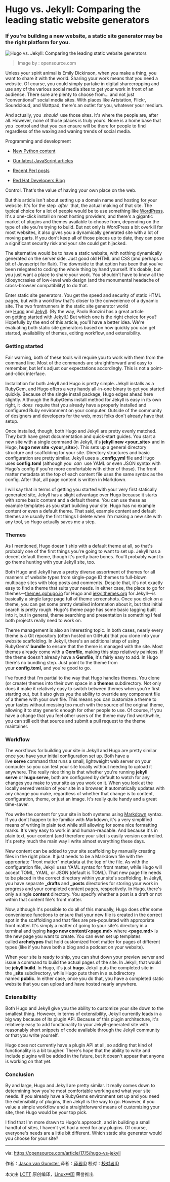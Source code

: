 Hugo vs. Jekyll: Comparing the leading static website generators
============================================================

### If you're building a new website, a static site generator may be the right platform for you.


![Hugo vs. Jekyll: Comparing the leading static website generators ](https://opensource.com/sites/default/files/styles/image-full-size/public/images/life/rh_003784_02_os.comcareers_os_rh2x.png?itok=4wXjYMBw "Hugo vs. Jekyll: Comparing the leading static website generators ")
>Image by : opensource.com

Unless your spirit animal is Emily Dickinson, when you make a thing, you want to share it with the world. Sharing your work means that you need a website. Of course, you could simply partake in digital sharecropping and use any of the various social media sites to get your work in front of an audience. There sure are plenty to choose from... and not just "conventional" social media sites. With places like Artstation, Flickr, Soundcloud, and Wattpad, there's an outlet for you, whatever your medium.

And actually, you  _should_  use those sites. It's where the people are, after all. However, none of those places is truly yours. None is a home base that  _you_  control and that you can ensure will be there for people to find regardless of the waxing and waning trends of social media.

Programming and development

*   [New Python content][1]

*   [Our latest JavaScript articles][2]

*   [Recent Perl posts][3]

*   [Red Hat Developers Blog][4]

Control. That's the value of having your own place on the web.

But this article isn't about setting up a domain name and hosting for your website. It's for the step  _after_  that, the actual making of that site. The typical choice for a lot of people would be to use something like [WordPress][6]. It's a one-click install on most hosting providers, and there's a gigantic market of plugins and themes available to choose from, depending on the type of site you're trying to build. But not only is WordPress a bit overkill for most websites, it also gives you a dynamically generated site with a lot of moving parts. If you don't keep all of those pieces up to date, they can pose a significant security risk and your site could get hijacked.

The alternative would be to have a static website, with nothing dynamically generated on the server side. Just good old HTML and CSS (and perhaps a bit of Javascript for flair). The downside to that option has been that you've been relegated to coding the whole thing by hand yourself. It's doable, but you just want a place to share your work. You shouldn't have to know all the idiosyncrasies of low-level web design (and the monumental headache of cross-browser compatibility) to do that.

Enter static site generators. You get the speed and security of static HTML pages, but with a workflow that's closer to the convenience of a dynamic site. The two frontrunners in the static site generator world are [Hugo][7] and [Jekyll][8]. (By the way, Paolo Bonzini has a great article on [getting started with Jekyll][9].) But which one is the right choice for you? Hopefully by the end of this article, you'll have a better idea. We're evaluating both static site generators based on how quickly you can get started, availability of themes, editing workflow, and extensibility.

### Getting started

Fair warning, both of these tools will require you to work with them from the command line. Most of the commands are straightforward and easy to remember, but let's adjust our expectations accordingly. This is not a point-and-click interface.

Installation for both Jekyll and Hugo is pretty simple. Jekyll installs as a RubyGem, and Hugo offers a very handy all-in-one binary to get you started quickly. Because of the single install package, Hugo edges ahead here slightly. Although the RubyGems install method for Jekyll is easy in its own right, it  _does_  require that you already have a properly installed and configured Ruby environment on your computer. Outside of the community of designers and developers for the web, most folks don't already have that setup.

Once installed, though, both Hugo and Jekyll are pretty evenly matched. They both have great documentation and quick-start guides. You start a new site with a single command (in Jekyll, it's **jekyll new <your_site>** and in Hugo, **hugo new site <your_site>**). This sets up a general directory structure and scaffolding for your site. Directory structures and basic configuration are pretty similar. Jekyll uses a **_config.yml** file and Hugo uses **config.toml** (although you  _can_  use YAML or even JSON syntax with Hugo's config if you're more comfortable with either of those). The front matter metadata at the top of each content file uses the same syntax as the config. After that, all page content is written in Markdown.

I will say that in terms of getting you started with your very first statically generated site, Jekyll has a slight advantage over Hugo because it starts with some basic content and a default theme. You can use these as example templates as you start building your site. Hugo has no example content or even a default theme. That said, example content and default themes are usually the first things I delete when I'm making a new site with any tool, so Hugo actually saves me a step.

### Themes

As I mentioned, Hugo doesn't ship with a default theme at all, so that's probably one of the first things you're going to want to set up. Jekyll has a decent default theme, though it's pretty bare bones. You'll probably want to go theme hunting with your Jekyll site, too.

Both Hugo and Jekyll have a pretty diverse assortment of themes for all manners of website types from single-page ID themes to full-blown multipage sites with blog posts and comments. Despite that, it's not exactly easy to find a theme that suits your needs. In either case, the place to go for themes—[themes.gohugo.io][10] for Hugo and [jekyllthemes.org][11] for Jekyll—is basically a single large page full of theme screenshots. Once you click on a theme, you can get some pretty detailed information about it, but that initial search is pretty rough. Hugo's theme page has some basic tagging built into it, but in general, theme searching and presentation is something I feel both projects really need to work on.

Theme management is also an interesting topic. In both cases, nearly every theme is a Git repository (often hosted on GitHub) that you clone into your website scaffolding. In Jekyll, there's an additional step of using RubyGems' **bundle** to ensure that the theme is managed with the site. Most themes already come with a **Gemfile**, making this step relatively painless. If the theme doesn't already have a **Gemfile**, it's fairly easy to add. In Hugo there's no bundling step. Just point to the theme from your **config.toml,** and you're good to go.

I've found that I'm partial to the way that Hugo handles themes. You clone (or create) themes into their own space in a **themes** subdirectory. Not only does it make it relatively easy to switch between themes when you're first starting out, but it also gives you the ability to override any component file of a theme with your own file. This means you can customize a theme to your tastes without messing too much with the source of the original theme, allowing it to stay generic enough for other people to use. Of course, if you have a change that you feel other users of the theme may find worthwhile, you can still edit that source and submit a pull request to the theme maintainer.

### Workflow

The workflows for building your site in Jekyll and Hugo are pretty similar once you have your initial configuration set up. Both have a live **serve** command that runs a small, lightweight web server on your computer so you can test your site locally without needing to upload it anywhere. The really nice thing is that whether you're running **jekyll serve** or **hugo serve**, both are configured by default to watch for any changes you make to your site as you work on it. When you look at the locally served version of your site in a browser, it automatically updates with any change you make, regardless of whether that change is to content, configuration, theme, or just an image. It's really quite handy and a great time-saver.

You write the content for your site in both systems using [Markdown][12] syntax. If you don't happen to be familiar with Markdown, it's a very simplified means of writing in plain text while still allowing for some nice formatting marks. It's very easy to work in and human-readable. And because it's in plain text, your content (and therefore your site) is easily version controlled. It's pretty much the main way I write almost everything these days.

New content can be added to your site scaffolding by manually creating files in the right place. It just needs to be a Markdown file with the appropriate "front matter" metadata at the top of the file. As with the configuration file, Jekyll uses YAML syntax for front matter, while Hugo will accept TOML, YAML, or JSON (default is TOML). That new page file needs to be placed in the correct directory within your site's scaffolding. In Jekyll, you have separate **_drafts** and **_posts** directories for storing your work in progress and your completed content pages, respectively. In Hugo, there's only a single **content** directory. You specify whether a post is a draft or not within that content file's front matter.

Now, although it's possible to do all of this manually, Hugo does offer some convenience functions to ensure that your new file is created in the correct spot in the scaffolding and that files are pre-populated with appropriate front matter. It's simply a matter of going to your site's directory in a terminal and typing **hugo new content/<page.md>** where **<page.md>** is the new page you want to create. You can even set up templates called **archetypes** that hold customized front matter for pages of different types (like if you have both a blog and a podcast on your website).

When your site is ready to ship, you can shut down your preview server and issue a command to build the actual pages of the site. In Jekyll, that would be **jekyll build**. In Hugo, it's just **hugo**. Jekyll puts the completed site in the **_site** subdirectory, while Hugo puts them in a subdirectory named **public**. In either case, once you do that, you have a completed static website that you can upload and have hosted nearly anywhere.

### Extensibility

Both Hugo and Jekyll give you the ability to customize your site down to the smallest thing. However, in terms of extensibility, Jekyll currently leads in a big way because of its plugin API. Because of this plugin architecture, it's relatively easy to add functionality to your Jekyll-generated site with reasonably short snippets of code available through the Jekyll community or that you write yourself.

Hugo does not currently have a plugin API at all, so adding that kind of functionality is a bit tougher. There's hope that the ability to write and include plugins will be added in the future, but it doesn't appear that anyone is working on that yet.

### Conclusion

By and large, Hugo and Jekyll are pretty similar. It really comes down to determining how you're most comfortable working and what your site needs. If you already have a RubyGems environment set up and you need the extensibility of plugins, then Jekyll is the way to go. However, if you value a simple workflow and a straightforward means of customizing your site, then Hugo would be your top pick.

I find that I'm more drawn to Hugo's approach, and in building a small handful of sites, I haven't yet had a need for any plugins. Of course, everyone's needs are a little bit different. Which static site generator would you choose for your site?

--------------------------------------------------------------------------------

via: https://opensource.com/article/17/5/hugo-vs-jekyll

作者：[Jason van Gumster  ][a]
译者：[译者ID](https://github.com/译者ID)
校对：[校对者ID](https://github.com/校对者ID)

本文由 [LCTT](https://github.com/LCTT/TranslateProject) 原创编译，[Linux中国](https://linux.cn/) 荣誉推出

[a]:https://opensource.com/users/jason-van-gumster
[1]:https://opensource.com/tags/python?src=programming_resource_menu
[2]:https://opensource.com/tags/javascript?src=programming_resource_menu
[3]:https://opensource.com/tags/perl?src=programming_resource_menu
[4]:https://developers.redhat.com/?intcmp=7016000000127cYAAQ&src=programming_resource_menu
[5]:https://opensource.com/article/17/5/hugo-vs-jekyll?rate=lZDKuqOQ7lVUon-ZKebR5SUCyXDz5oCQ_zoCSBPolOQ
[6]:http://wordpress.org/
[7]:http://gohugo.io/
[8]:https://jekyllrb.com/
[9]:https://opensource.com/article/17/4/getting-started-jekyll
[10]:https://themes.gohugo.io/
[11]:http://jekyllthemes.org/
[12]:https://daringfireball.net/projects/markdown/
[13]:https://opensource.com/user/26430/feed
[14]:https://opensource.com/article/17/5/hugo-vs-jekyll#comments
[15]:https://opensource.com/users/jason-van-gumster
